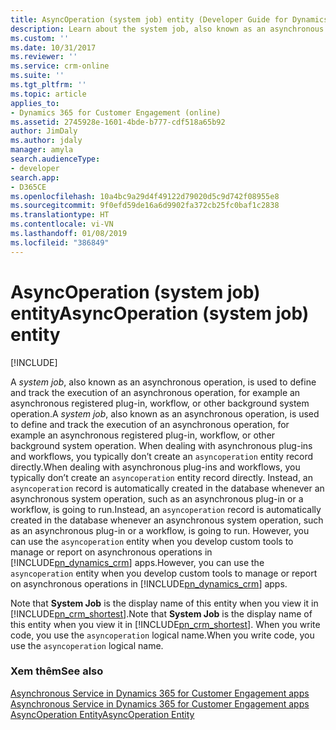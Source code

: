 ```yaml
---
title: AsyncOperation (system job) entity (Developer Guide for Dynamics 365 for Customer Engagement apps)| MicrosoftDocs
description: Learn about the system job, also known as an asynchronous operation, is used to define and track the execution of an asynchronous operation, for example an asynchronous registered plug-in, workflow, or other background system operation.
ms.custom: ''
ms.date: 10/31/2017
ms.reviewer: ''
ms.service: crm-online
ms.suite: ''
ms.tgt_pltfrm: ''
ms.topic: article
applies_to:
- Dynamics 365 for Customer Engagement (online)
ms.assetid: 2745928e-1601-4bde-b777-cdf518a65b92
author: JimDaly
ms.author: jdaly
manager: amyla
search.audienceType:
- developer
search.app:
- D365CE
ms.openlocfilehash: 10a4bc9a29d4f49122d79020d5c9d742f08955e8
ms.sourcegitcommit: 9f0efd59de16a6d9902fa372cb25fc0baf1c2838
ms.translationtype: HT
ms.contentlocale: vi-VN
ms.lasthandoff: 01/08/2019
ms.locfileid: "386849"
---
```

# <a name="asyncoperation-system-job-entity"></a><span data-ttu-id="b195a-103">AsyncOperation (system job) entity</span><span class="sxs-lookup"><span data-stu-id="b195a-103">AsyncOperation (system job) entity</span></span>

[!INCLUDE[](../includes/cc_applies_to_update_9_0_0.md)]

<span data-ttu-id="b195a-104">A *system job*, also known as an asynchronous operation, is used to define and track the execution of an asynchronous operation, for example an asynchronous registered plug-in, workflow, or other background system operation.</span><span class="sxs-lookup"><span data-stu-id="b195a-104">A *system job*, also known as an asynchronous operation, is used to define and track the execution of an asynchronous operation, for example an asynchronous registered plug-in, workflow, or other background system operation.</span></span> <span data-ttu-id="b195a-105">When dealing with asynchronous plug-ins and workflows, you typically don’t create an `asyncoperation` entity record directly.</span><span class="sxs-lookup"><span data-stu-id="b195a-105">When dealing with asynchronous plug-ins and workflows, you typically don’t create an `asyncoperation` entity record directly.</span></span> <span data-ttu-id="b195a-106">Instead, an `asyncoperation` record is automatically created in the database whenever an asynchronous system operation, such as an asynchronous plug-in or a workflow, is going to run.</span><span class="sxs-lookup"><span data-stu-id="b195a-106">Instead, an `asyncoperation` record is automatically created in the database whenever an asynchronous system operation, such as an asynchronous plug-in or a workflow, is going to run.</span></span> <span data-ttu-id="b195a-107">However, you can use the `asyncoperation` entity when you develop custom tools to manage or report on asynchronous operations in [!INCLUDE[pn_dynamics_crm](../includes/pn-dynamics-crm.md)] apps.</span><span class="sxs-lookup"><span data-stu-id="b195a-107">However, you can use the `asyncoperation` entity when you develop custom tools to manage or report on asynchronous operations in [!INCLUDE[pn_dynamics_crm](../includes/pn-dynamics-crm.md)] apps.</span></span>  
  
 <span data-ttu-id="b195a-108">Note that **System Job** is the display name of this entity when you view it in [!INCLUDE[pn_crm_shortest](../includes/pn-crm-shortest.md)].</span><span class="sxs-lookup"><span data-stu-id="b195a-108">Note that **System Job** is the display name of this entity when you view it in [!INCLUDE[pn_crm_shortest](../includes/pn-crm-shortest.md)].</span></span> <span data-ttu-id="b195a-109">When you write code, you use the `asyncoperation` logical name.</span><span class="sxs-lookup"><span data-stu-id="b195a-109">When you write code, you use the `asyncoperation` logical name.</span></span>  
  
### <a name="see-also"></a><span data-ttu-id="b195a-110">Xem thêm</span><span class="sxs-lookup"><span data-stu-id="b195a-110">See also</span></span>  
 <span data-ttu-id="b195a-111">[Asynchronous Service in Dynamics 365 for Customer Engagement apps](asynchronous-service.md) </span><span class="sxs-lookup"><span data-stu-id="b195a-111">[Asynchronous Service in Dynamics 365 for Customer Engagement apps](asynchronous-service.md) </span></span>  
 [<span data-ttu-id="b195a-112">AsyncOperation Entity</span><span class="sxs-lookup"><span data-stu-id="b195a-112">AsyncOperation Entity</span></span>](entities/asyncoperation.md) 
